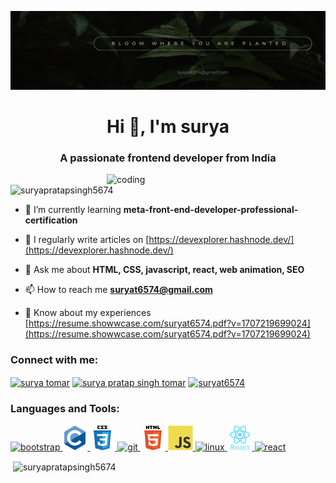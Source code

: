 ![logo](https://github.com/suryapratapsingh5674/suryapratapsingh5674/blob/main/banner.jpg)
<h1 align="center">Hi 👋, I'm surya</h1>
<h3 align="center">A passionate frontend developer from India</h3>

<img align="right" alt="coding" width="350" src="https://camo.githubusercontent.com/4d9f5ecceb711eec6e2018f38a5677dc657c9738d4a65ba3b928c41c0a45b439/68747470733a2f2f6d69726f2e6d656469756d2e636f6d2f6d61782f313336302f302a37513379765349765f7430696f4a2d5a2e676966">

<p align="left"> <img src="https://komarev.com/ghpvc/?username=suryapratapsingh5674&label=Profile%20views&color=0e75b6&style=flat" alt="suryapratapsingh5674" /> </p>

- 🌱 I’m currently learning **meta-front-end-developer-professional-certification**

- 📝 I regularly write articles on [https://devexplorer.hashnode.dev/](https://devexplorer.hashnode.dev/)

- 💬 Ask me about **HTML, CSS, javascript, react, web animation, SEO**

- 📫 How to reach me **suryat6574@gmail.com**

- 📄 Know about my experiences [https://resume.showwcase.com/suryat6574.pdf?v=1707219699024](https://resume.showwcase.com/suryat6574.pdf?v=1707219699024)

<h3 align="left">Connect with me:</h3>
<p align="left">
<a href="https://twitter.com/surya tomar" target="blank"><img align="center" src="https://raw.githubusercontent.com/rahuldkjain/github-profile-readme-generator/master/src/images/icons/Social/twitter.svg" alt="surya tomar" height="30" width="40" /></a>
<a href="https://linkedin.com/in/surya pratap singh tomar" target="blank"><img align="center" src="https://raw.githubusercontent.com/rahuldkjain/github-profile-readme-generator/master/src/images/icons/Social/linked-in-alt.svg" alt="surya pratap singh tomar" height="30" width="40" /></a>
<a href="https://instagram.com/suryat6574" target="blank"><img align="center" src="https://raw.githubusercontent.com/rahuldkjain/github-profile-readme-generator/master/src/images/icons/Social/instagram.svg" alt="suryat6574" height="30" width="40" /></a>
</p>

<h3 align="left">Languages and Tools:</h3>
<p align="left">  <a href="https://getbootstrap.com" target="_blank" rel="noreferrer"> <img src="https://upload.wikimedia.org/wikipedia/commons/thumb/b/b2/Bootstrap_logo.svg/2560px-Bootstrap_logo.svg.png" alt="bootstrap" width="40" height="40"/> </a> <a href="https://www.cprogramming.com/" target="_blank" rel="noreferrer"> <img src="https://raw.githubusercontent.com/devicons/devicon/master/icons/c/c-original.svg" alt="c" width="40" height="40"/> </a> <a href="https://www.w3schools.com/css/" target="_blank" rel="noreferrer"> <img src="https://raw.githubusercontent.com/devicons/devicon/master/icons/css3/css3-original-wordmark.svg" alt="css3" width="40" height="40"/> </a> <a href="https://git-scm.com/" target="_blank" rel="noreferrer"> <img src="https://www.vectorlogo.zone/logos/git-scm/git-scm-icon.svg" alt="git" width="40" height="40"/> </a> <a href="https://www.w3.org/html/" target="_blank" rel="noreferrer"> <img src="https://raw.githubusercontent.com/devicons/devicon/master/icons/html5/html5-original-wordmark.svg" alt="html5" width="40" height="40"/> </a> <a href="https://developer.mozilla.org/en-US/docs/Web/JavaScript" target="_blank" rel="noreferrer"> <img src="https://raw.githubusercontent.com/devicons/devicon/master/icons/javascript/javascript-original.svg" alt="javascript" width="40" height="40"/> </a> <a href="https://tailwindcss.com/" target="_blank" rel="noreferrer"> <img src="https://upload.wikimedia.org/wikipedia/commons/thumb/d/d5/Tailwind_CSS_Logo.svg/320px-Tailwind_CSS_Logo.svg.png" alt="linux" width="40" height="40"/> </a> <a href="https://reactjs.org/" target="_blank" rel="noreferrer"> <img src="https://raw.githubusercontent.com/devicons/devicon/master/icons/react/react-original-wordmark.svg" alt="react" width="40" height="40"/> </a>
 <a href="https://redux.js.org/" target="_blank" rel="noreferrer"> <img src="https://raw.githubusercontent.com/reduxjs/redux/master/logo/logo.png" alt="react" width="40" height="40"/> </a></p>

<p>&nbsp;<img align="center" src="https://github-readme-stats.vercel.app/api?username=suryapratapsingh5674&show_icons=true&locale=en" alt="suryapratapsingh5674" /></p>
